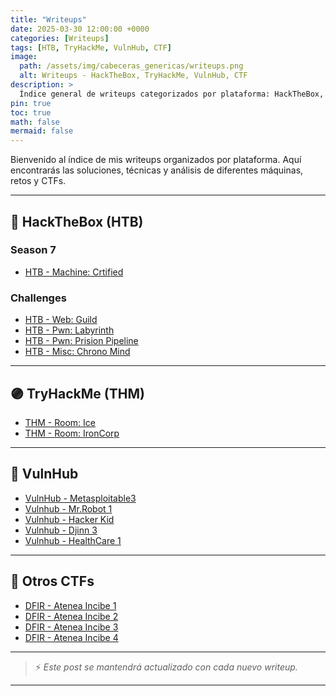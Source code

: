 ```yaml
---
title: "Writeups"
date: 2025-03-30 12:00:00 +0000
categories: [Writeups]
tags: [HTB, TryHackMe, VulnHub, CTF]
image:
  path: /assets/img/cabeceras_genericas/writeups.png
  alt: Writeups - HackTheBox, TryHackMe, VulnHub, CTF
description: >
  Índice general de writeups categorizados por plataforma: HackTheBox, TryHackMe, VulnHub, y más.
pin: true
toc: true
math: false
mermaid: false
---
```


Bienvenido al índice de mis writeups organizados por plataforma. Aquí encontrarás las soluciones, técnicas y análisis de diferentes máquinas, retos y CTFs.

---

## 📌 HackTheBox (HTB)

### Season 7

- [HTB - Machine: Crtified](/writeups/HTB/LABS/certified)

### Challenges

- [HTB - Web: Guild](/writeups/HTB/CTF/guild)
- [HTB - Pwn: Labyrinth](/writeups/HTB/CTF/labyrinth)
- [HTB - Pwn: Prision Pipeline](/writeups/HTB/CTF/prisionpipeline)
- [HTB - Misc: Chrono Mind](/writeups/HTB/CTF/chronomind)

---

## 🟣 TryHackMe (THM)

- [THM - Room: Ice](/writeups/THM/ice)
- [THM - Room: IronCorp](/writeups/THM/ironcorp)


---

## 💾 VulnHub

- [VulnHub - Metasploitable3](/writeups/vulnhub/2025-02-01-Metasploitable3)
- [Vulnhub - Mr.Robot 1](/writeups/vulnhub/mrrobot1)
- [Vulnhub - Hacker Kid](/writeups/vulnhub/hackerkid)
- [Vulnhub - Djinn 3](/writeups/vulnhub/djinn3)
- [Vulnhub - HealthCare 1](/writeups/vulnhub/healthcare1)

---

## 🎯 Otros CTFs

- [DFIR - Atenea Incibe 1](/writeups/DFIR/2025-01-15-atenea_dfir_1)
- [DFIR - Atenea Incibe 2](/writeups/DFIR/2025-01-15-atenea_dfir_2)
- [DFIR - Atenea Incibe 3](/writeups/DFIR/2025-01-17-atenea_dfir_3)
- [DFIR - Atenea Incibe 4](/writeups/DFIR/2025-02-10-atenea-linux)


---

> ⚡ *Este post se mantendrá actualizado con cada nuevo writeup.*

---

